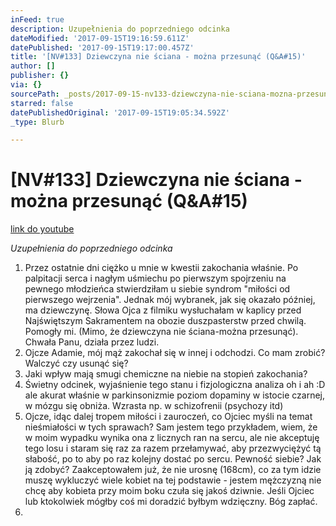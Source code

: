 ```yaml
---
inFeed: true
description: Uzupełnienia do poprzedniego odcinka
dateModified: '2017-09-15T19:16:59.611Z'
datePublished: '2017-09-15T19:17:00.457Z'
title: '[NV#133] Dziewczyna nie ściana - można przesunąć (Q&A#15)'
author: []
publisher: {}
via: {}
sourcePath: _posts/2017-09-15-nv133-dziewczyna-nie-sciana-mozna-przesunac-qanda15.md
starred: false
datePublishedOriginal: '2017-09-15T19:05:34.592Z'
_type: Blurb

---
```

# \[NV\#133\] Dziewczyna nie ściana - można przesunąć (Q&A\#15)
[link do youtube][0]

_Uzupełnienia do poprzedniego odcinka_

1. Przez ostatnie dni ciężko u mnie w kwestii zakochania właśnie. Po palpitacji serca i nagłym uśmiechu po pierwszym spojrzeniu na pewnego młodzieńca stwierdziłam u siebie syndrom "miłości od pierwszego wejrzenia". Jednak mój wybranek, jak się okazało później, ma dziewczynę. Słowa Ojca z filmiku wysłuchałam w kaplicy przed Najświętszym Sakramentem na obozie duszpasterstw przed chwilą. Pomogły mi. (Mimo, że dziewczyna nie ściana-można przesunąć). Chwała Panu, działa przez ludzi.
2. Ojcze Adamie, mój mąż zakochał się w innej i odchodzi. Co mam zrobić? Walczyć czy usunąć się?
3. Jaki wpływ mają smugi chemiczne na niebie na stopień zakochania?
4. Świetny odcinek, wyjaśnienie tego stanu i fizjologiczna analiza oh i ah :D ale akurat właśnie w parkinsonizmie poziom dopaminy w istocie czarnej, w mózgu się obniża. Wzrasta np. w schizofrenii (psychozy itd)
5. Ojcze, idąc dalej tropem miłości i zauroczeń, co Ojciec myśli na temat nieśmiałości w tych sprawach? Sam jestem tego przykładem, wiem, że w moim wypadku wynika ona z licznych ran na sercu, ale nie akceptuję tego losu i staram się raz za razem przełamywać, aby przezwyciężyć tą słabość, po to aby po raz kolejny dostać po sercu. Pewność siebie? Jak ją zdobyć? Zaakceptowałem już, że nie urosnę (168cm), co za tym idzie muszę wykluczyć wiele kobiet na tej podstawie - jestem mężczyzną nie chcę aby kobieta przy moim boku czuła się jakoś dziwnie. Jeśli Ojciec lub ktokolwiek mógłby coś mi doradzić byłbym wdzięczny. Bóg zapłać.
6. 

[0]: https://www.youtube.com/watch?v=nxvB6ihCxGQ